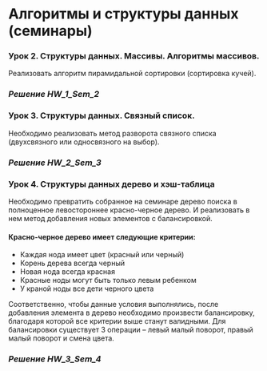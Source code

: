 # Алгоритмы и структуры данных (семинары)
### Урок 2. Структуры данных. Массивы. Алгоритмы массивов.
Реализовать алгоритм пирамидальной сортировки (сортировка кучей).
### *Решение HW_1_Sem_2*
### Урок 3. Структуры данных. Связный список.
 Необходимо реализовать метод разворота связного списка 
(двухсвязного или односвязного на выбор).
### *Решение HW_2_Sem_3*
### Урок 4. Структуры данных дерево и хэш-таблица
Необходимо превратить собранное на семинаре дерево поиска в полноценное 
левостороннее красно-черное дерево. И реализовать в нем метод добавления 
новых элементов с балансировкой.

#### Красно-черное дерево имеет следующие критерии:
+ Каждая нода имеет цвет (красный или черный)
+ Корень дерева всегда черный
+ Новая нода всегда красная
+ Красные ноды могут быть только левым ребенком
+ У краной ноды все дети черного цвета

Соответственно, чтобы данные условия выполнялись, после добавления элемента 
в дерево необходимо произвести балансировку, благодаря которой все критерии 
выше станут валидными. Для балансировки существует 3 операции – левый малый 
поворот, правый малый поворот и смена цвета.
### *Решение HW_3_Sem_4*